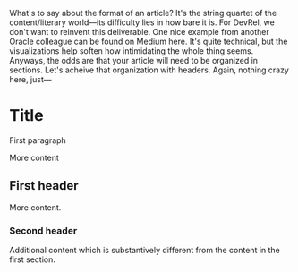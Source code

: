 What's to say about the format of an article? It's the string quartet of the content/literary world—its difficulty lies in how bare it is. For DevRel, we don't want to reinvent this deliverable. One nice example from another Oracle colleague can be found on Medium here. It's quite technical, but the visualizations help soften how intimidating the whole thing seems. Anyways, the odds are that your article will need to be organized in sections. Let's acheive that organization with headers. Again, nothing crazy here, just—

# Title

First paragraph

More content

## First header

More content. 

### Second header

Additional content which is substantively different from the content in the first section.
